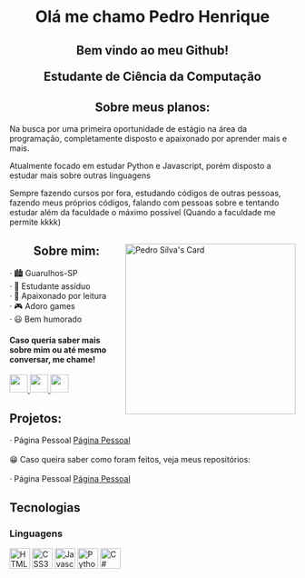 <h1 align="center"> Olá me chamo Pedro Henrique </h1>

<h2>
  <p align="center"> Bem vindo ao meu Github!</p>
  <p align="center"> Estudante de Ciência da Computação</p>
</h2>

<h2 align="center">Sobre meus planos:</h2>
<p>Na busca por uma primeira oportunidade de estágio na área da programação, completamente disposto e apaixonado por aprender mais e mais.</p>
<p>Atualmente focado em estudar Python e Javascript, porém disposto a estudar mais sobre outras linguagens</p>
<p>Sempre fazendo cursos por fora, estudando códigos de outras pessoas, fazendo meus próprios códigos, falando com pessoas sobre e tentando estudar além da faculdade o máximo possível (Quando a faculdade me permite kkkk)</p>

</div>

<div align="left">

<a href="https://app.daily.dev/pedrohses"><img align="right" src="https://api.daily.dev/devcards/33ead938aaa94e51a9482a6217d4e545.png?r=4lz" width="300" alt="Pedro Silva's Card"/></a>

<h2 align="center">Sobre mim:</h2>
· 🏙️ Guarulhos-SP <br>
· 🧠 Estudante assíduo <br>
· 📖 Apaixonado por leitura <br>
· 🎮 Adoro games <br>
· 😃 Bem humorado <br>

<p align="left">
  <h4>Caso queria saber mais sobre mim ou até mesmo conversar, me chame!</h4>

  <a href="https://www.facebook.com/profile.php?id=100004276724588" target="_blank" rel="noreferrer">
        <img src="https://raw.githubusercontent.com/danielcranney/readme-generator/main/public/icons/socials/facebook.svg" width="32" height="32" />
  </a>

  <a href="https://www.instagram.com/pedro.hses/" target="_blank" rel="noreferrer">
        <img src="https://raw.githubusercontent.com/danielcranney/readme-generator/main/public/icons/socials/instagram.svg" width="32" height="32" />
  </a> 

  <a href="https://www.linkedin.com/in/pedro-silva-43985125b/" target="_blank" rel="noreferrer">
        <img src="https://raw.githubusercontent.com/danielcranney/readme-generator/main/public/icons/socials/linkedin.svg" width="32" height="32" />
  </a> 
</p>

<p align="left">
  <h2>Projetos:</h2>
  · Página Pessoal <a href="https://pedrohses.github.io/">Página Pessoal</a>
  <br>
  <br>
  😁 Caso queira saber como foram feitos, veja meus repositórios: 
  <br>
  <br>
  · Página Pessoal <a href="https://github.com/Pedrohses/Pedrohses.github.io">Página Pessoal</a>
</p>

<p align="center">
  <h2>Tecnologias</h2>
  <h3>Linguagens</h3>
  <a href="https://developer.mozilla.org/en-US/docs/Glossary/HTML5" target="_blank" rel="noreferrer"><img src="https://raw.githubusercontent.com/danielcranney/readme-generator/main/public/icons/skills/html5-colored.svg" width="36" height="36" alt="HTML5" /></a>
  <a href="https://www.w3.org/TR/CSS/#css" target="_blank" rel="noreferrer"><img src="https://raw.githubusercontent.com/danielcranney/readme-generator/main/public/icons/skills/css3-colored.svg" width="36" height="36" alt="CSS3" /></a>
  <a href="https://developer.mozilla.org/en-US/docs/Web/JavaScript" target="_blank" rel="noreferrer"> <img src="https://raw.githubusercontent.com/danielcranney/readme-generator/main/public/icons/skills/javascript-colored.svg" width="36" height="36" alt="Javascript" /></a>
  <a href="https://www.python.org/" target="_blank" rel="noreferrer"><img src="https://raw.githubusercontent.com/danielcranney/readme-generator/main/public/icons/skills/python-colored.svg" width="36" height="36" alt="Python" /></a>
  <a href="https://docs.microsoft.com/en-us/dotnet/csharp/" target="_blank" rel="noreferrer"><img src="https://raw.githubusercontent.com/danielcranney/readme-generator/main/public/icons/skills/csharp-colored.svg" width="36" height="36" alt="C#" /></a>
</p>
